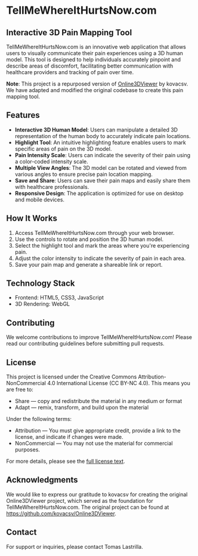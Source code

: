 # TellMeWhereItHurtsNow.com

## Interactive 3D Pain Mapping Tool

TellMeWhereItHurtsNow.com is an innovative web application that allows users to visually communicate their pain experiences using a 3D human model. This tool is designed to help individuals accurately pinpoint and describe areas of discomfort, facilitating better communication with healthcare providers and tracking of pain over time.

**Note**: This project is a repurposed version of [Online3DViewer](https://github.com/kovacsv/Online3DViewer) by kovacsv. We have adapted and modified the original codebase to create this pain mapping tool.

## Features

- **Interactive 3D Human Model**: Users can manipulate a detailed 3D representation of the human body to accurately indicate pain locations.
- **Highlight Tool**: An intuitive highlighting feature enables users to mark specific areas of pain on the 3D model.
- **Pain Intensity Scale**: Users can indicate the severity of their pain using a color-coded intensity scale.
- **Multiple View Angles**: The 3D model can be rotated and viewed from various angles to ensure precise pain location mapping.
- **Save and Share**: Users can save their pain maps and easily share them with healthcare professionals. 
- **Responsive Design**: The application is optimized for use on desktop and mobile devices.

## How It Works

1. Access TellMeWhereItHurtsNow.com through your web browser.
2. Use the controls to rotate and position the 3D human model.
3. Select the highlight tool and mark the areas where you're experiencing pain.
4. Adjust the color intensity to indicate the severity of pain in each area.
5. Save your pain map and generate a shareable link or report.

## Technology Stack

- Frontend: HTML5, CSS3, JavaScript
- 3D Rendering: WebGL

## Contributing

We welcome contributions to improve TellMeWhereItHurtsNow.com! Please read our contributing guidelines before submitting pull requests.

## License

This project is licensed under the Creative Commons Attribution-NonCommercial 4.0 International License (CC BY-NC 4.0). This means you are free to:

- Share — copy and redistribute the material in any medium or format
- Adapt — remix, transform, and build upon the material

Under the following terms:

- Attribution — You must give appropriate credit, provide a link to the license, and indicate if changes were made.
- NonCommercial — You may not use the material for commercial purposes.

For more details, please see the [full license text](https://creativecommons.org/licenses/by-nc/4.0/legalcode).

## Acknowledgments

We would like to express our gratitude to kovacsv for creating the original Online3DViewer project, which served as the foundation for TellMeWhereItHurtsNow.com. The original project can be found at https://github.com/kovacsv/Online3DViewer.

## Contact

For support or inquiries, please contact Tomas Lastrilla.
